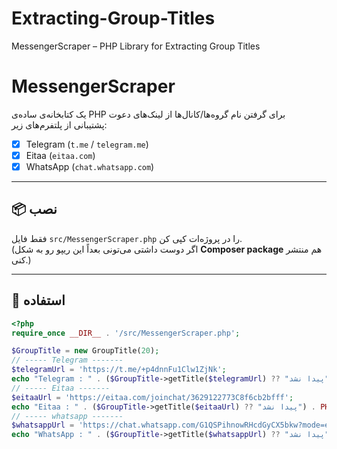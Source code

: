 # Extracting-Group-Titles
MessengerScraper – PHP Library for Extracting Group Titles
# MessengerScraper

یک کتابخانه‌ی ساده‌ی PHP برای گرفتن نام گروه‌ها/کانال‌ها از لینک‌های دعوت  
پشتیبانی از پلتفرم‌های زیر:

- [x] Telegram (`t.me` / `telegram.me`)
- [x] Eitaa (`eitaa.com`)
- [x] WhatsApp (`chat.whatsapp.com`)

---

## 📦 نصب

فقط فایل `src/MessengerScraper.php` را در پروژه‌ات کپی کن.  
(اگر دوست داشتی می‌تونی بعداً این ریپو رو به شکل **Composer package** هم منتشر کنی.)

---

## 🚀 استفاده

```php
<?php
require_once __DIR__ . '/src/MessengerScraper.php';

$GroupTitle = new GroupTitle(20);
// ----- Telegram -------
$telegramUrl = 'https://t.me/+p4dnnFu1Clw1ZjNk';
echo "Telegram : " . ($GroupTitle->getTitle($telegramUrl) ?? "پیدا نشد") . PHP_EOL;
// ----- Eitaa -------
$eitaaUrl = 'https://eitaa.com/joinchat/3629122773C8f6cb2bfff';
echo "Eitaa : " . ($GroupTitle->getTitle($eitaaUrl) ?? "پیدا نشد") . PHP_EOL;
// ----- whatsapp -------
$whatsappUrl = 'https://chat.whatsapp.com/G1QSPihnowRHcdGyCX5bkw?mode=ems_wa_c';
echo "WhatsApp : " . ($GroupTitle->getTitle($whatsappUrl) ?? "پیدا نشد") . PHP_EOL;
